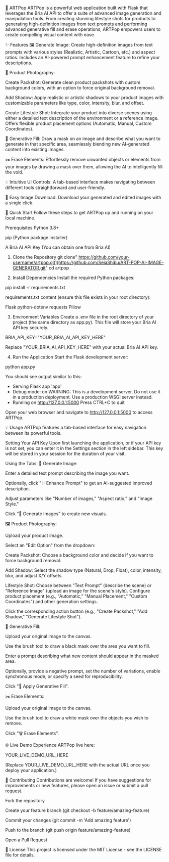 🎨 ARTPop
ARTPop is a powerful web application built with Flask that leverages the Bria AI API to offer a suite of advanced image generation and manipulation tools. From creating stunning lifestyle shots for products to generating high-definition images from text prompts and performing advanced generative fill and erase operations, ARTPop empowers users to create compelling visual content with ease.

✨ Features
🖼️ Generate Image: Create high-definition images from text prompts with various styles (Realistic, Artistic, Cartoon, etc.) and aspect ratios. Includes an AI-powered prompt enhancement feature to refine your descriptions.

🎯 Product Photography:

Create Packshot: Generate clean product packshots with custom background colors, with an option to force original background removal.

Add Shadow: Apply realistic or artistic shadows to your product images with customizable parameters like type, color, intensity, blur, and offset.

Create Lifestyle Shot: Integrate your product into diverse scenes using either a detailed text description of the environment or a reference image. Offers flexible product placement options (Automatic, Manual, Custom Coordinates).

🎨 Generative Fill: Draw a mask on an image and describe what you want to generate in that specific area, seamlessly blending new AI-generated content into existing images.

✂️ Erase Elements: Effortlessly remove unwanted objects or elements from your images by drawing a mask over them, allowing the AI to intelligently fill the void.

💡 Intuitive UI Controls: A tab-based interface makes navigating between different tools straightforward and user-friendly.

💾 Easy Image Download: Download your generated and edited images with a single click.

🚀 Quick Start
Follow these steps to get ARTPop up and running on your local machine.

Prerequisites
Python 3.8+

pip (Python package installer)

A Bria AI API Key (You can obtain one from Bria AI)

1. Clone the Repository
git clone" https://github.com/your-username/artpop.git](https://github.com/SeiaShibu/ART-POP-AI-IMAGE-GENERATOR.git"
cd artpop

2. Install Dependencies
Install the required Python packages:

pip install -r requirements.txt

requirements.txt content (ensure this file exists in your root directory):

Flask
python-dotenv
requests
Pillow

3. Environment Variables
Create a .env file in the root directory of your project (the same directory as app.py). This file will store your Bria AI API key securely.

BRIA_API_KEY="YOUR_BRIA_AI_API_KEY_HERE"

Replace "YOUR_BRIA_AI_API_KEY_HERE" with your actual Bria AI API key.

4. Run the Application
Start the Flask development server:

python app.py

You should see output similar to this:

 * Serving Flask app 'app'
 * Debug mode: on
WARNING: This is a development server. Do not use it in a production deployment. Use a production WSGI server instead.
 * Running on http://127.0.0.1:5000
Press CTRL+C to quit

Open your web browser and navigate to http://127.0.0.1:5000 to access ARTPop.

💡 Usage
ARTPop features a tab-based interface for easy navigation between its powerful tools.

Setting Your API Key
Upon first launching the application, or if your API key is not set, you can enter it in the Settings section in the left sidebar. This key will be stored in your session for the duration of your visit.

Using the Tabs:
🎨 Generate Image:

Enter a detailed text prompt describing the image you want.

Optionally, click "✨ Enhance Prompt" to get an AI-suggested improved description.

Adjust parameters like "Number of images," "Aspect ratio," and "Image Style."

Click "🎨 Generate Images" to create new visuals.

🖼️ Product Photography:

Upload your product image.

Select an "Edit Option" from the dropdown:

Create Packshot: Choose a background color and decide if you want to force background removal.

Add Shadow: Select the shadow type (Natural, Drop, Float), color, intensity, blur, and adjust X/Y offsets.

Lifestyle Shot: Choose between "Text Prompt" (describe the scene) or "Reference Image" (upload an image for the scene's style). Configure product placement (e.g., "Automatic," "Manual Placement," "Custom Coordinates") and other generation settings.

Click the corresponding action button (e.g., "Create Packshot," "Add Shadow," "Generate Lifestyle Shot").

🎨 Generative Fill:

Upload your original image to the canvas.

Use the brush tool to draw a black mask over the area you want to fill.

Enter a prompt describing what new content should appear in the masked area.

Optionally, provide a negative prompt, set the number of variations, enable synchronous mode, or specify a seed for reproducibility.

Click "🎨 Apply Generative Fill".

✂️ Erase Elements:

Upload your original image to the canvas.

Use the brush tool to draw a white mask over the objects you wish to remove.

Click "🗑️ Erase Elements".

🌐 Live Demo
Experience ARTPop live here:

YOUR_LIVE_DEMO_URL_HERE

(Replace YOUR_LIVE_DEMO_URL_HERE with the actual URL once you deploy your application.)

🤝 Contributing
Contributions are welcome! If you have suggestions for improvements or new features, please open an issue or submit a pull request.

Fork the repository

Create your feature branch (git checkout -b feature/amazing-feature)

Commit your changes (git commit -m 'Add amazing feature')

Push to the branch (git push origin feature/amazing-feature)

Open a Pull Request

📝 License
This project is licensed under the MIT License - see the LICENSE file for details.
